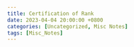 ```yaml
---
title: Certification of Rank
date: 2023-04-04 20:00:00 +0800
categories: [Uncategorized, Misc Notes]
tags: [Misc_Notes]
---
```


<object data="{{ site.baseurl }}/assets/my_paper/certification_rank_watermarked.pdf" type="application/pdf" width="100%" height="1000px">
</object>